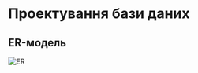# Проектування бази даних 

## ER-модель 

![ER](http://www.plantuml.com/plantuml/proxy?cache=no&src=https://raw.githubusercontent.com/l0releei/obd_project/master/src/uml/ER.uml)
